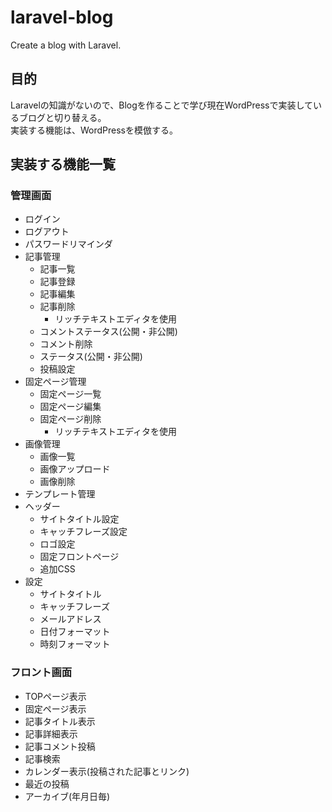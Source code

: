 # laravel-blog
 Create a blog with Laravel.

## 目的
Laravelの知識がないので、Blogを作ることで学び現在WordPressで実装しているブログと切り替える。  
実装する機能は、WordPressを模倣する。

## 実装する機能一覧
### 管理画面
- ログイン
- ログアウト
- パスワードリマインダ
- 記事管理
	- 記事一覧
	- 記事登録
	- 記事編集
	- 記事削除
		- リッチテキストエディタを使用
	- コメントステータス(公開・非公開)
	- コメント削除
	- ステータス(公開・非公開)
	- 投稿設定
- 固定ページ管理
	- 固定ページ一覧
	- 固定ページ編集
	- 固定ページ削除
		- リッチテキストエディタを使用
- 画像管理
	- 画像一覧
	- 画像アップロード
	- 画像削除
- テンプレート管理
- ヘッダー
	- サイトタイトル設定
	- キャッチフレーズ設定
	- ロゴ設定
	- 固定フロントページ
	- 追加CSS
- 設定
	- サイトタイトル
	- キャッチフレーズ
	- メールアドレス
	- 日付フォーマット
	- 時刻フォーマット

### フロント画面
- TOPページ表示
- 固定ページ表示
- 記事タイトル表示
- 記事詳細表示
- 記事コメント投稿
- 記事検索
- カレンダー表示(投稿された記事とリンク)
- 最近の投稿
- アーカイブ(年月日毎)

